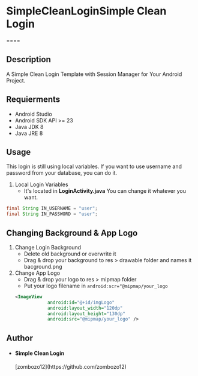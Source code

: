 # SimpleCleanLoginSimple Clean Login
====

## Description

A Simple Clean Login Template with Session Manager for Your Android Project.

## Requierments

 - Android Studio
 - Android SDK API >= 23
 - Java JDK 8
 - Java JRE 8

## Usage
This login is still using local variables. If you want to use username and password from your database, you can do it.

1. Local Login Variables
	- It's located in **LoginActivity.java**
	You can change it whatever you want.
```java
final String IN_USERNAME = "user";
final String IN_PASSWORD = "user";
```

## Changing Background & App Logo
1. Change Login Background
	- Delete old background or overwrite it
	- Drag & drop your background to res > drawable folder and names it bacground.png
2. Change App Logo
	- Drag & drop your logo to res > mipmap folder
	- Put your logo filename in ```android:scr="@mipmap/your_logo```
	```xml
	<ImageView
                android:id="@+id/imgLogo"
                android:layout_width="120dp"
                android:layout_height="130dp"
                android:src="@mipmap/your_logo" />
	```

## Author

- <h4>Simple Clean Login</h4> [zombozo12](https://github.com/zombozo12)

